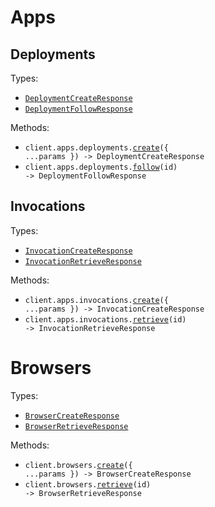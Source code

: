 # Apps

## Deployments

Types:

- <code><a href="./src/resources/apps/deployments.ts">DeploymentCreateResponse</a></code>
- <code><a href="./src/resources/apps/deployments.ts">DeploymentFollowResponse</a></code>

Methods:

- <code title="post /deploy">client.apps.deployments.<a href="./src/resources/apps/deployments.ts">create</a>({ ...params }) -> DeploymentCreateResponse</code>
- <code title="get /apps/{id}/events">client.apps.deployments.<a href="./src/resources/apps/deployments.ts">follow</a>(id) -> DeploymentFollowResponse</code>

## Invocations

Types:

- <code><a href="./src/resources/apps/invocations.ts">InvocationCreateResponse</a></code>
- <code><a href="./src/resources/apps/invocations.ts">InvocationRetrieveResponse</a></code>

Methods:

- <code title="post /invocations">client.apps.invocations.<a href="./src/resources/apps/invocations.ts">create</a>({ ...params }) -> InvocationCreateResponse</code>
- <code title="get /invocations/{id}">client.apps.invocations.<a href="./src/resources/apps/invocations.ts">retrieve</a>(id) -> InvocationRetrieveResponse</code>

# Browsers

Types:

- <code><a href="./src/resources/browsers.ts">BrowserCreateResponse</a></code>
- <code><a href="./src/resources/browsers.ts">BrowserRetrieveResponse</a></code>

Methods:

- <code title="post /browsers">client.browsers.<a href="./src/resources/browsers.ts">create</a>({ ...params }) -> BrowserCreateResponse</code>
- <code title="get /browsers/{id}">client.browsers.<a href="./src/resources/browsers.ts">retrieve</a>(id) -> BrowserRetrieveResponse</code>
